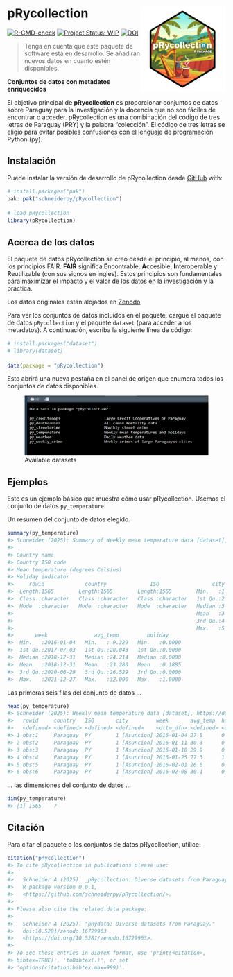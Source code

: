 
<!-- README.md is generated from README.Rmd. Please edit that file -->

# pRycollection <img src='man/figures/logo.png' align="right" height="150" style="float:right; height:200px;"/>

<!-- badges: start -->

[![R-CMD-check](https://github.com/schneiderpy/pRycollection/actions/workflows/R-CMD-check.yml/badge.svg)](https://github.com/schneiderpy/pRycollection/actions/workflows/R-CMD-check.yml)
[![Project Status:
WIP](https://www.repostatus.org/badges/latest/wip.svg)](https://www.repostatus.org/#wip)
[![DOI](https://zenodo.org/badge/DOI/10.5281/zenodo.16744968.svg)](https://doi.org/10.5281/zenodo.16744968)

<!-- badges: end -->

> Tenga en cuenta que este paquete de software está en desarrollo. Se
> añadirán nuevos datos en cuanto estén disponibles.

**Conjuntos de datos con metadatos enriquecidos**

El objetivo principal de **pRycollection** es proporcionar conjuntos de
datos sobre Paraguay para la investigación y la docencia que no son
fáciles de encontrar o acceder. pRycollection es una combinación del
código de tres letras de Paraguay (PRY) y la palabra “colección”. El
código de tres letras se eligió para evitar posibles confusiones con el
lenguaje de programación Python (py).

## Instalación

Puede instalar la versión de desarrollo de pRycollection desde
[GitHub](https://github.com/schneiderpy) with:

``` r
# install.packages("pak")
pak::pak("schneiderpy/pRycollection")

# load pRycollection
library(pRycollection)
```

## Acerca de los datos

El paquete de datos pRycollection se creó desde el principio, al menos,
con los principios FAIR. **FAIR** significa **E**ncontrable,
**A**ccesible, **I**nteroperable y **R**eutilizable (con sus signos en
ingles). Estos principios son fundamentales para maximizar el impacto y
el valor de los datos en la investigación y la práctica.

Los datos originales están alojados en
[Zenodo](https://doi.org/10.5281/zenodo.16729963)

Para ver los conjuntos de datos incluidos en el paquete, cargue el
paquete de datos `pRycollection` y el paquete `dataset` (para acceder a
los metadatos). A continuación, escriba la siguiente línea de código:

``` r
# install.packages("dataset")
# library(dataset)

data(package = "pRycollection")
```

Esto abrirá una nueva pestaña en el panel de origen que enumera todos
los conjuntos de datos disponibles.

<figure>
<img src="man/figures/Pane_pRycollection_datasets.png"
alt="Available datasets" />
<figcaption aria-hidden="true">Available datasets</figcaption>
</figure>

## Ejemplos

Este es un ejemplo básico que muestra cómo usar pRycollection. Usemos el
conjunto de datos `py_temperature`.

Un resumen del conjunto de datos elegido.

``` r
summary(py_temperature)
#> Schneider (2025): Summary of Weekly mean temperature data [dataset], https://doi.org/10.5281/zenodo.16729963
#> 
#> Country name
#> Country ISO code
#> Mean temperature (degrees Celsius)
#> Holiday indicator
#>     rowid             country              ISO                 city  
#>  Length:1565        Length:1565        Length:1565        Min.   :1  
#>  Class :character   Class :character   Class :character   1st Qu.:2  
#>  Mode  :character   Mode  :character   Mode  :character   Median :3  
#>                                                           Mean   :3  
#>                                                           3rd Qu.:4  
#>                                                           Max.   :5  
#>       week               avg_temp         holiday      
#>  Min.   :2016-01-04   Min.   : 9.329   Min.   :0.0000  
#>  1st Qu.:2017-07-03   1st Qu.:20.043   1st Qu.:0.0000  
#>  Median :2018-12-31   Median :24.214   Median :0.0000  
#>  Mean   :2018-12-31   Mean   :23.280   Mean   :0.1885  
#>  3rd Qu.:2020-06-29   3rd Qu.:26.529   3rd Qu.:0.0000  
#>  Max.   :2021-12-27   Max.   :32.000   Max.   :1.0000
```

Las primeras seis filas del conjunto de datos …

``` r
head(py_temperature)
#> Schneider (2025): Weekly mean temperature data [dataset], https://doi.org/10.5281/zenodo.16729963
#>   rowid     country   ISO       city         week       avg_temp  holiday   
#>   <defined> <defined> <defined> <defined>    <dttm_dfn> <defined> <defined>
#> 1 obs:1     Paraguay  PY        1 [Asuncion] 2016-01-04 27.8      0        
#> 2 obs:2     Paraguay  PY        1 [Asuncion] 2016-01-11 30.3      0        
#> 3 obs:3     Paraguay  PY        1 [Asuncion] 2016-01-18 29.9      0        
#> 4 obs:4     Paraguay  PY        1 [Asuncion] 2016-01-25 27.3      1        
#> 5 obs:5     Paraguay  PY        1 [Asuncion] 2016-02-01 26.6      0        
#> 6 obs:6     Paraguay  PY        1 [Asuncion] 2016-02-08 30.1      0
```

… las dimensiones del conjunto de datos …

``` r
dim(py_temperature)
#> [1] 1565    7
```

## Citación

Para citar el paquete o los conjuntos de datos pRycollection, utilice:

``` r
citation("pRycollection")
#> To cite pRycollection in publications please use:
#> 
#>   Schneider A (2025). _pRycollection: Diverse datasets from Paraguay_.
#>   R package version 0.0.1,
#>   <https://github.com/schneiderpy/pRycollection/>.
#> 
#> Please also cite the related data package:
#> 
#>   Schneider A (2025). "pRydata: Diverse datasets from Paraguay."
#>   doi:10.5281/zenodo.16729963
#>   <https://doi.org/10.5281/zenodo.16729963>.
#> 
#> To see these entries in BibTeX format, use 'print(<citation>,
#> bibtex=TRUE)', 'toBibtex(.)', or set
#> 'options(citation.bibtex.max=999)'.
```
